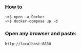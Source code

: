 ### How to
    
    ~>$ open -a Docker
    ~>$ docker-compose up -d
   
### Open any browser and paste: 
    
    http://localhost:8888
